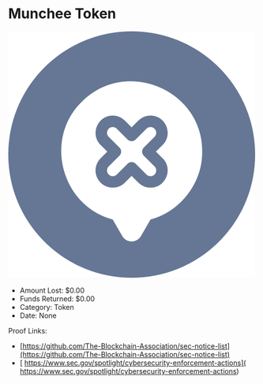 # Munchee Token
![Munchee Token](/rektimages/Munchee-Token.png)
- Amount Lost: $0.00
- Funds Returned: $0.00
- Category: Token
- Date: None



Proof Links:
- [https://github.com/The-Blockchain-Association/sec-notice-list](https://github.com/The-Blockchain-Association/sec-notice-list)
- [ https://www.sec.gov/spotlight/cybersecurity-enforcement-actions]( https://www.sec.gov/spotlight/cybersecurity-enforcement-actions)


